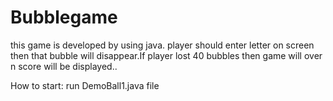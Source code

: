# Bubblegame
this game is developed by using java.
player should enter letter on screen then that bubble will disappear.If player lost 40 bubbles then game will over n score will be displayed..

How to start:
run DemoBall1.java file
